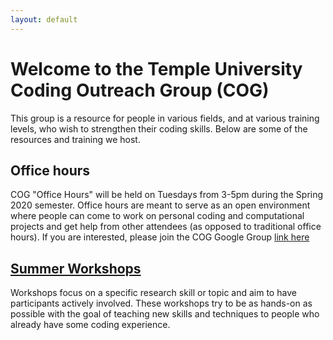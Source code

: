 ```yaml
---
layout: default
---
```


# Welcome to the Temple University Coding Outreach Group (COG)

This group is a resource for people in various fields, and at various training levels, who wish to strengthen their coding skills. Below are some of the resources and training we host.

## Office hours
COG "Office Hours" will be held on Tuesdays from 3-5pm during the Spring 2020 semester. Office hours are meant to serve as an open environment where people can come to work on personal coding and computational projects and get help from other attendees (as opposed to traditional office hours). If you are interested, please join the COG Google Group [link here](https://groups.google.com/forum/#!forum/coding-outreach-group/join)

## [Summer Workshops](https://github.com/TU-Coding-Outreach-Group/cog_summer_workshops_2020/blob/master/README.md)
Workshops focus on a specific research skill or topic and aim to have participants actively involved. These workshops try to be as hands-on as possible with the goal of teaching new skills and techniques to people who already have some coding experience.
